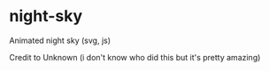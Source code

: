 # night-sky
Animated night sky (svg, js)

Credit to Unknown (i don't know who did this but it's pretty amazing)
